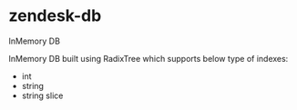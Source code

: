 # zendesk-db
InMemory DB

InMemory DB built using RadixTree which supports below type of indexes:
- int
- string
- string slice

